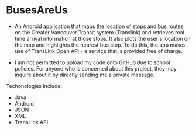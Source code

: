 # BusesAreUs

- An Android application that maps the location of stops and bus routes on the Greater Vancouver Transit system (Translink) and retrieves real time arrival information at those stops. It also plots the user's location on the map and highlights the nearest bus stop. To do this, the app makes use of TransLink Open API - a service that is provided free of charge.

- I am not permitted to upload my code onto GitHub due to school policies. For anyone who is concerned about this project, they may inquire about it by directly sending me a private message.

Techonologies include:
- Java
- Android
- JSON
- XML
- TransLink API
